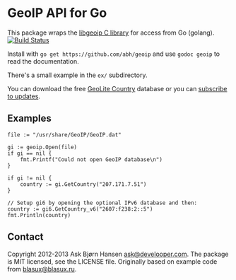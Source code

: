# GeoIP API for Go

This package wraps the [libgeoip C library](http://www.maxmind.com/app/c) for
access from Go (golang). [![Build Status](https://travis-ci.org/abh/geoip.png?branch=master)](https://travis-ci.org/abh/geoip)

Install with `go get https://github.com/abh/geoip` and use `godoc
geoip` to read the documentation.

There's a small example in the `ex/` subdirectory.

You can download the free [GeoLite
Country](http://www.maxmind.com/app/geoip_country) database or you can
[subscribe to updates](http://www.maxmind.com/app/country).

## Examples

	file := "/usr/share/GeoIP/GeoIP.dat"

	gi := geoip.Open(file)
	if gi == nil {
		fmt.Printf("Could not open GeoIP database\n")
	}

	if gi != nil {
		country := gi.GetCountry("207.171.7.51")
	}

	// Setup gi6 by opening the optional IPv6 database and then:
	country := gi6.GetCountry_v6("2607:f238:2::5")
	fmt.Println(country)


## Contact

Copyright 2012-2013 Ask Bjørn Hansen <ask@develooper.com>. The package
is MIT licensed, see the LICENSE file. Originally based on example code
from blasux@blasux.ru.
